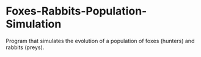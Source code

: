 # Foxes-Rabbits-Population-Simulation
Program that simulates the evolution of a population of foxes (hunters) and rabbits (preys). 
